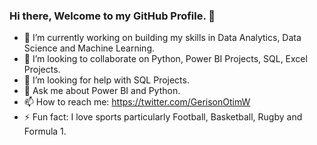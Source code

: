 ### Hi there, Welcome to my GitHub Profile. 👋


- 🔭 I’m currently working on building my skills in Data Analytics, Data Science and Machine Learning.
- 👯 I’m looking to collaborate on Python, Power BI Projects, SQL, Excel Projects.
- 🤔 I’m looking for help with SQL Projects.
- 💬 Ask me about Power BI and Python.
- 📫 How to reach me: https://twitter.com/GerisonOtimW
- ⚡ Fun fact: I love sports particularly Football, Basketball, Rugby and Formula 1.
